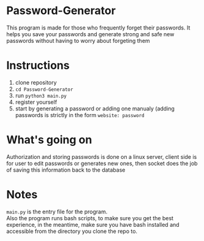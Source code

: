 # Password-Generator
This program is made for those who frequently forget their passwords.
It helps you save your passwords and generate strong and safe new passwords without having to worry about forgeting them

# Instructions
1. clone repository
2. `cd Password-Generator`
3. run `python3 main.py`
4. register yourself
5. start by generating a password or adding one manualy (adding passwords is strictly in the form `website: password`

# What's going on
Authorization and storing passwords is done on a linux server, client side is for user to edit passwords or generates new ones, then socket does the job of saving this information back to the database

# Notes
`main.py` is the entry file for the program. \
Also the program runs bash scripts, to make sure you get the best experience, in the meantime, make sure you have bash installed and accessible from the directory you clone the repo to.

